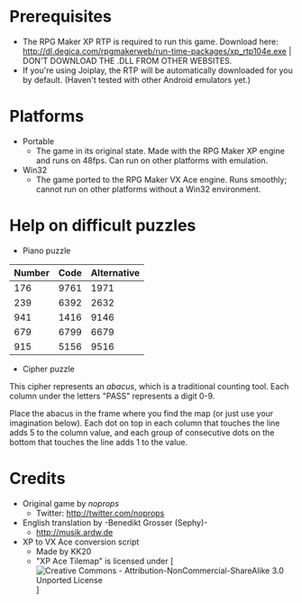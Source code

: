 # Prerequisites
- The RPG Maker XP RTP is required to run this game. Download here: http://dl.degica.com/rpgmakerweb/run-time-packages/xp_rtp104e.exe | DON'T DOWNLOAD THE .DLL FROM OTHER WEBSITES.
- If you're using Joiplay, the RTP will be automatically downloaded for you by default. (Haven't tested with other Android emulators yet.)

# Platforms
- Portable
  - The game in its original state. Made with the RPG Maker XP engine and runs on 48fps. Can run on other platforms with emulation.
- Win32
  - The game ported to the RPG Maker VX Ace engine. Runs smoothly; cannot run on other platforms without a Win32 environment.
# Help on difficult puzzles
- Piano puzzle

Number | Code | Alternative
---|---|---
176 | 9761 | 1971
239 | 6392 | 2632
941 | 1416 | 9146
679 | 6799 | 6679
915 | 5156 | 9516
- Cipher puzzle

This cipher represents an *abacus*, which is a traditional counting tool.
Each column under the letters "PASS" represents a digit 0-9. 

Place the abacus in the frame where you find the map (or just use your imagination below).
Each dot on top in each column that touches the line adds 5 to the column value,
and each group of consecutive dots on the bottom that touches the line adds 1 to the value.
# Credits
- Original game by *noprops*
  - Twitter: http://twitter.com/noprops
- English translation by -Benedikt Grosser (Sephy)-
  - http://musik.ardw.de
- XP to VX Ace conversion script
  - Made by KK20
  - "XP Ace Tilemap" is licensed under [![Creative Commons - Attribution-NonCommercial-ShareAlike 3.0 Unported License](https://creativecommons.org/licenses/by-nc-sa/3.0/)]
